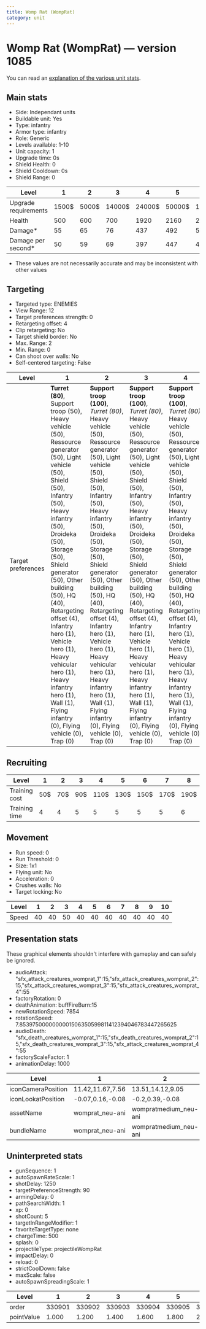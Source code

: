 ```yaml
---
title: Womp Rat (WompRat)
category: unit
---
```


# Womp Rat (WompRat) — version 1085

You can read an [explanation  of the various unit stats](unitexplained.md).

## Main stats

  * Side: Independant units
  * Buildable unit: Yes
  * Type: infantry
  * Armor type: infantry
  * Role: Generic
  * Levels available: 1-10
  * Unit capacity: 1
  * Upgrade time: 0s
  * Shield Health: 0
  * Shield Cooldown: 0s
  * Shield Range: 0

|Level               |1    |2    |3     |4     |5     |6      |7      |8      |9       |10      |
|--------------------|-----|-----|------|------|------|-------|-------|-------|--------|--------|
|Upgrade requirements|1500$|5000$|14000$|24000$|50000$|100000$|200000$|750000$|2000000$|4000000$|
|Health              |500  |600  |700   |1920  |2160  |2400   |2640   |2880   |3120    |3600    |
|Damage*             |55   |65   |76    |437   |492   |546    |601    |656    |710     |819     |
|Damage per second*  |50   |59   |69    |397   |447   |496    |546    |596    |645     |744     |

* These values are not necessarily accurate and may be inconsistent with other values

## Targeting

  * Targeted type: ENEMIES
  * View Range: 12
  * Target preferences strength: 0
  * Retargeting offset: 4
  * Clip retargeting: No
  * Target shield border: No
  * Max. Range: 2
  * Min. Range: 0
  * Can shoot over walls: No
  * Self-centered targeting: False

|Level             |1                                                                                                                                                                                                                                                                                                                                                                                                                    |2                                                                                                                                                                                                                                                                                                                                                                                                                       |3                                                                                                                                                                                                                                                                                                                                                                                                                       |4                                                                                                                                                                                                                                                                                                                                                                                                                       |5                                                                                                                                                                                                                                                                                                                                                                                                                       |6                                                                                                                                                                                                                                                                                                                                                                                                                       |7                                                                                                                                                                                                                                                                                                                                                                                                                       |8                                                                                                                                                                                                                                                                                                                                                                                                                       |9                                                                                                                                                                                                                                                                                                                                                                                                                       |10                                                                                                                                                                                                                                                                                                                                                                                                                      |
|------------------|---------------------------------------------------------------------------------------------------------------------------------------------------------------------------------------------------------------------------------------------------------------------------------------------------------------------------------------------------------------------------------------------------------------------|------------------------------------------------------------------------------------------------------------------------------------------------------------------------------------------------------------------------------------------------------------------------------------------------------------------------------------------------------------------------------------------------------------------------|------------------------------------------------------------------------------------------------------------------------------------------------------------------------------------------------------------------------------------------------------------------------------------------------------------------------------------------------------------------------------------------------------------------------|------------------------------------------------------------------------------------------------------------------------------------------------------------------------------------------------------------------------------------------------------------------------------------------------------------------------------------------------------------------------------------------------------------------------|------------------------------------------------------------------------------------------------------------------------------------------------------------------------------------------------------------------------------------------------------------------------------------------------------------------------------------------------------------------------------------------------------------------------|------------------------------------------------------------------------------------------------------------------------------------------------------------------------------------------------------------------------------------------------------------------------------------------------------------------------------------------------------------------------------------------------------------------------|------------------------------------------------------------------------------------------------------------------------------------------------------------------------------------------------------------------------------------------------------------------------------------------------------------------------------------------------------------------------------------------------------------------------|------------------------------------------------------------------------------------------------------------------------------------------------------------------------------------------------------------------------------------------------------------------------------------------------------------------------------------------------------------------------------------------------------------------------|------------------------------------------------------------------------------------------------------------------------------------------------------------------------------------------------------------------------------------------------------------------------------------------------------------------------------------------------------------------------------------------------------------------------|------------------------------------------------------------------------------------------------------------------------------------------------------------------------------------------------------------------------------------------------------------------------------------------------------------------------------------------------------------------------------------------------------------------------|
|Target preferences|**Turret (80)**, Support troop (50), Heavy vehicle (50), Ressource generator (50), Light vehicle (50), Shield (50), Infantry (50), Heavy infantry (50), Droideka (50), Storage (50), Shield generator (50), Other building (50), HQ (40), Retargeting offset (4), Infantry hero (1), Vehicle hero (1), Heavy vehicular hero (1), Heavy infantry hero (1), Wall (1), Flying infantry (0), Flying vehicle (0), Trap (0)|**Support troop (100)**, _Turret (80)_, Heavy vehicle (50), Ressource generator (50), Light vehicle (50), Shield (50), Infantry (50), Heavy infantry (50), Droideka (50), Storage (50), Shield generator (50), Other building (50), HQ (40), Retargeting offset (4), Infantry hero (1), Vehicle hero (1), Heavy vehicular hero (1), Heavy infantry hero (1), Wall (1), Flying infantry (0), Flying vehicle (0), Trap (0)|**Support troop (100)**, _Turret (80)_, Heavy vehicle (50), Ressource generator (50), Light vehicle (50), Shield (50), Infantry (50), Heavy infantry (50), Droideka (50), Storage (50), Shield generator (50), Other building (50), HQ (40), Retargeting offset (4), Infantry hero (1), Vehicle hero (1), Heavy vehicular hero (1), Heavy infantry hero (1), Wall (1), Flying infantry (0), Flying vehicle (0), Trap (0)|**Support troop (100)**, _Turret (80)_, Heavy vehicle (50), Ressource generator (50), Light vehicle (50), Shield (50), Infantry (50), Heavy infantry (50), Droideka (50), Storage (50), Shield generator (50), Other building (50), HQ (40), Retargeting offset (4), Infantry hero (1), Vehicle hero (1), Heavy vehicular hero (1), Heavy infantry hero (1), Wall (1), Flying infantry (0), Flying vehicle (0), Trap (0)|**Support troop (100)**, _Turret (80)_, Heavy vehicle (50), Ressource generator (50), Light vehicle (50), Shield (50), Infantry (50), Heavy infantry (50), Droideka (50), Storage (50), Shield generator (50), Other building (50), HQ (40), Retargeting offset (4), Infantry hero (1), Vehicle hero (1), Heavy vehicular hero (1), Heavy infantry hero (1), Wall (1), Flying infantry (0), Flying vehicle (0), Trap (0)|**Support troop (100)**, _Turret (80)_, Heavy vehicle (50), Ressource generator (50), Light vehicle (50), Shield (50), Infantry (50), Heavy infantry (50), Droideka (50), Storage (50), Shield generator (50), Other building (50), HQ (40), Retargeting offset (4), Infantry hero (1), Vehicle hero (1), Heavy vehicular hero (1), Heavy infantry hero (1), Wall (1), Flying infantry (0), Flying vehicle (0), Trap (0)|**Support troop (100)**, _Turret (80)_, Heavy vehicle (50), Ressource generator (50), Light vehicle (50), Shield (50), Infantry (50), Heavy infantry (50), Droideka (50), Storage (50), Shield generator (50), Other building (50), HQ (40), Retargeting offset (4), Infantry hero (1), Vehicle hero (1), Heavy vehicular hero (1), Heavy infantry hero (1), Wall (1), Flying infantry (0), Flying vehicle (0), Trap (0)|**Support troop (100)**, _Turret (80)_, Heavy vehicle (50), Ressource generator (50), Light vehicle (50), Shield (50), Infantry (50), Heavy infantry (50), Droideka (50), Storage (50), Shield generator (50), Other building (50), HQ (40), Retargeting offset (4), Infantry hero (1), Vehicle hero (1), Heavy vehicular hero (1), Heavy infantry hero (1), Wall (1), Flying infantry (0), Flying vehicle (0), Trap (0)|**Support troop (100)**, _Turret (80)_, Heavy vehicle (50), Ressource generator (50), Light vehicle (50), Shield (50), Infantry (50), Heavy infantry (50), Droideka (50), Storage (50), Shield generator (50), Other building (50), HQ (40), Retargeting offset (4), Infantry hero (1), Vehicle hero (1), Heavy vehicular hero (1), Heavy infantry hero (1), Wall (1), Flying infantry (0), Flying vehicle (0), Trap (0)|**Support troop (100)**, _Turret (80)_, Heavy vehicle (50), Ressource generator (50), Light vehicle (50), Shield (50), Infantry (50), Heavy infantry (50), Droideka (50), Storage (50), Shield generator (50), Other building (50), HQ (40), Retargeting offset (4), Infantry hero (1), Vehicle hero (1), Heavy vehicular hero (1), Heavy infantry hero (1), Wall (1), Flying infantry (0), Flying vehicle (0), Trap (0)|

## Recruiting

|Level        |1  |2  |3  |4   |5   |6   |7   |8   |9   |10  |
|-------------|---|---|---|----|----|----|----|----|----|----|
|Training cost|50$|70$|90$|110$|130$|150$|170$|190$|210$|230$|
|Training time|4  |4  |5  |5   |5   |5   |5   |6   |6   |6   |

## Movement

  * Run speed: 0
  * Run Threshold: 0
  * Size: 1x1
  * Flying unit: No
  * Acceleration: 0
  * Crushes walls: No
  * Target locking: No

|Level|1 |2 |3 |4 |5 |6 |7 |8 |9 |10|
|-----|--|--|--|--|--|--|--|--|--|--|
|Speed|40|40|50|40|40|40|40|40|40|40|

## Presentation stats

These graphical elements shouldn't interfere with gameplay and can safely be ignored.

  * audioAttack: "sfx_attack_creatures_womprat_1":15,"sfx_attack_creatures_womprat_2":15,"sfx_attack_creatures_womprat_3":15,"sfx_attack_creatures_womprat_4":55
  * factoryRotation: 0
  * deathAnimation: buffFireBurn:15
  * newRotationSpeed: 7854
  * rotationSpeed: 7.8539750000000001506350599811412394046783447265625
  * audioDeath: "sfx_death_creatures_womprat_1":15,"sfx_death_creatures_womprat_2":15,"sfx_death_creatures_womprat_3":15,"sfx_attack_creatures_womprat_4":55
  * factoryScaleFactor: 1
  * animationDelay: 1000

|Level             |1               |2                    |3                   |4               |5                    |6                   |7               |8                    |9                   |10                  |
|------------------|----------------|---------------------|--------------------|----------------|---------------------|--------------------|----------------|---------------------|--------------------|--------------------|
|iconCameraPosition|11.42,11.67,7.56|13.51,14.12,9.05     |11.42,11.67,7.56    |11.42,11.67,7.56|13.51,14.12,9.05     |11.42,11.67,7.56    |11.42,11.67,7.56|13.51,14.12,9.05     |11.42,11.67,7.56    |11.42,11.67,7.56    |
|iconLookatPosition|-0.07,0.16,-0.08|-0.2,0.39,-0.08      |-0.07,0.16,-0.08    |-0.07,0.16,-0.08|-0.2,0.39,-0.08      |-0.07,0.16,-0.08    |-0.07,0.16,-0.08|-0.2,0.39,-0.08      |-0.07,0.16,-0.08    |-0.07,0.16,-0.08    |
|assetName         |womprat_neu-ani |wompratmedium_neu-ani|wompratlarge_neu-ani|womprat_neu-ani |wompratmedium_neu-ani|wompratlarge_neu-ani|womprat_neu-ani |wompratmedium_neu-ani|wompratlarge_neu-ani|wompratlarge_neu-ani|
|bundleName        |womprat_neu-ani |wompratmedium_neu-ani|wompratlarge_neu-ani|womprat_neu-ani |wompratmedium_neu-ani|wompratlarge_neu-ani|womprat_neu-ani |wompratmedium_neu-ani|wompratlarge_neu-ani|wompratlarge_neu-ani|

## Uninterpreted stats

  * gunSequence: 1
  * autoSpawnRateScale: 1
  * shotDelay: 1250
  * targetPreferenceStrength: 90
  * armingDelay: 0
  * pathSearchWidth: 1
  * xp: 0
  * shotCount: 5
  * targetInRangeModifier: 1
  * favoriteTargetType: none
  * chargeTime: 500
  * splash: 0
  * projectileType: projectileWompRat
  * impactDelay: 0
  * reload: 0
  * strictCoolDown: false
  * maxScale: false
  * autoSpawnSpreadingScale: 1

|Level     |1     |2     |3     |4     |5     |6     |7     |8     |9     |10    |
|----------|------|------|------|------|------|------|------|------|------|------|
|order     |330901|330902|330903|330904|330905|330906|330907|330908|330909|330910|
|pointValue|1.000 |1.200 |1.400 |1.600 |1.800 |2.000 |2.200 |2.400 |2.600 |3.000 |

